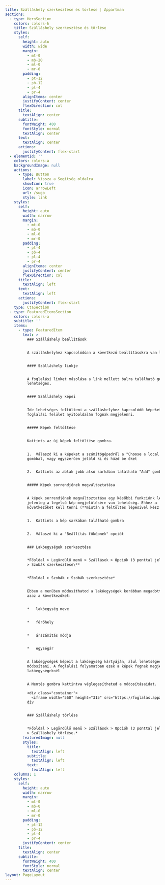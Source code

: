 ```yaml
---
title: Szálláshely szerkesztése és törlése | Appartman
sections:
  - type: HeroSection
    colors: colors-h
    title: Szálláshely szerkesztése és törlése
    styles:
      self:
        height: auto
        width: wide
        margin:
          - mt-0
          - mb-20
          - ml-0
          - mr-0
        padding:
          - pt-12
          - pb-12
          - pl-4
          - pr-4
        alignItems: center
        justifyContent: center
        flexDirection: col
      title:
        textAlign: center
      subtitle:
        fontWeight: 400
        fontStyle: normal
        textAlign: center
      text:
        textAlign: center
      actions:
        justifyContent: flex-start
  - elementId: ''
    colors: colors-a
    backgroundImage: null
    actions:
      - type: Button
        label: Vissza a Segítség oldalra
        showIcon: true
        icon: arrowLeft
        url: /sugo
        style: link
    styles:
      self:
        height: auto
        width: narrow
        margin:
          - mt-0
          - mb-0
          - ml-0
          - mr-0
        padding:
          - pt-4
          - pb-4
          - pl-4
          - pr-4
        alignItems: center
        justifyContent: center
        flexDirection: col
      title:
        textAlign: left
      text:
        textAlign: left
      actions:
        justifyContent: flex-start
    type: CtaSection
  - type: FeaturedItemsSection
    colors: colors-a
    subtitle: ''
    items:
      - type: FeaturedItem
        text: >
          ### Szálláshely beállítások


          A szálláshelyhez kapcsolódóan a következő beállításokra van lehetőség


          #### Szálláshely linkje


          A foglalási linket másolása a link mellett balra található gombbal
          lehetséges.


          #### Szálláshely képei


          Ide lehetséges feltölteni a szálláshelyhez kapcsolódó képeket, amik a
          foglalási felület nyitóoldalán fognak megjelenni.


          ##### Képek feltöltése


          Kattints az új képek feltöltése gombra.


          1.  Válaszd ki a képeket a számítógépedről a "Choose a local file"
          gombbal, vagy egyszerűen jelöld ki és húzd be őket


          2.  Kattints az ablak jobb alsó sarkában található "Add" gombra.


          ##### Képek sorrendjének megváltoztatása


          A képek sorrendjének megváltoztatása egy későbbi funkciónk lesz,
          jelenleg a legelső kép megjelölésére van lehetőség. Ehhez a
          következőket kell tenni (**miután a feltöltés lépésivel kész vagy**):


          1.  Kattints a kép sarkában található gombra


          2.  Válaszd ki a "Beállítás főképnek" opciót


          ### Lakóegységek szerkesztése


          *Főoldal > Legördülő menü > Szállások > Opciók (3 ponttal jelölt gomb)
          > Szobák szerkesztése\**


          *Főoldal > Szobák > Szobák szerkesztése*


          Ebben a menüben módosíthatod a lakóegységek korábban megadott adatait,
          azaz a következőket:


          *   lakóegység neve


          *   férőhely


          *   árszámítás módja


          *   egységár


          A lakóegységek képeit a lakóegység kártyáján, alul lehetséges
          módosítani. A foglalási folyamatban ezek a képek fognak megjelenni a
          lakóegységeknél


          A Mentés gombra kattintva véglegesítheted a módosításaidat.

          <div class="container">
            <iframe width="560" height="315" src="https://foglalas.appartman.hu/teszt-vendeghaz" title="YouTube video player" frameborder="0" allow="accelerometer; autoplay; clipboard-write; encrypted-media; gyroscope; picture-in-picture" allowfullscreen></iframe>
          div


          ### Szálláshely törlése


          *Főoldal > Legördülő menü > Szállások > Opciók (3 ponttal jelölt gomb)
          > Szálláshely törlése.*
        featuredImage: null
        styles:
          title:
            textAlign: left
          subtitle:
            textAlign: left
          text:
            textAlign: left
    columns: 1
    styles:
      self:
        height: auto
        width: narrow
        margin:
          - mt-0
          - mb-0
          - ml-0
          - mr-0
        padding:
          - pt-12
          - pb-12
          - pl-4
          - pr-4
        justifyContent: center
      title:
        textAlign: center
      subtitle:
        fontWeight: 400
        fontStyle: normal
        textAlign: center
layout: PageLayout
---
```


